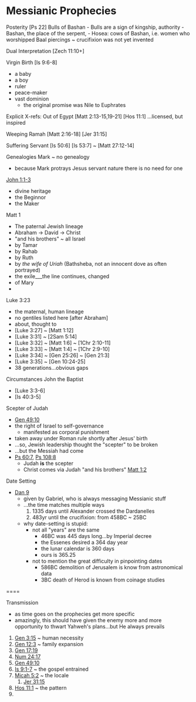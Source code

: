 # Messianic Prophecies


Posterity
  [Ps 22]
    Bulls of Bashan
    - Bulls are a sign of kingship, authority
    - Bashan, the place of the serpent, 
      - Hosea: cows of Bashan, i.e. women who worshipped Baal
    piercings ~ crucifixion was not yet invented


Dual Interpretation
  [Zech 11:10+]


Virgin Birth
  [Is 9:6-8]
  - a baby
  - a boy
  - ruler
  - peace-maker
  - vast dominion
    - the original promise was Nile to Euphrates


Explicit X-refs:
  Out of Egypt
    [Matt 2:13-15,19-21]
    [Hos 11:1]
    ...licensed, but inspired

  Weeping Ramah
    [Matt 2:16-18]
    [Jer 31:15]


Suffering Servant
  [Is 50:6]
  [Is 53:7] ~ [Matt 27:12-14]


Genealogies
  Mark ~ no genealogy
  - because Mark protrays Jesus servant nature there is no need for one

  [John 1:1-3]()
  - divine heritage
  - the Beginnor
  - the Maker

  Matt 1
  - The paternal Jewish lineage
  - Abraham -> David -> Christ
  - "and his brothers" ~ all Israel
  - by Tamar
  - by Rahab
  - by Ruth
  - by _the wife of Uriah_ (Bathsheba, not an innocent dove as often portrayed)
  - the exile___the line continues, changed
  - of Mary
  - 

  Luke 3:23
  - the maternal, human lineage
  - no gentiles listed here [after Abraham]
  - about, thought to
  - [Luke 3:27] ~ [Matt 1:12]
  - [Luke 3:31] ~ [2Sam 5:14]
  - [Luke 3:32] ~ [Matt 1:6] ~ [1Chr 2:10-11]
  - [Luke 3:33] ~ [Matt 1:4] ~ [1Chr 2:9-10]
  - [Luke 3:34] ~ [Gen 25:26] ~ [Gen 21:3]
  - [Luke 3:35] ~ [Gen 10:24-25]
  - 38 generations...obvious gaps

Circumstances
  John the Baptist
  - [Luke 3:3-6]
  - [Is 40:3-5]

  Scepter of Judah
  - [Gen 49:10]()
  - the right of Israel to self-governance
    - manifested as corporal punishment
  - taken away under Roman rule shortly after Jesus' birth
  - ...so, Jewish leadership thought the "scepter" to be broken
  - ...but the Messiah had come
  - [Ps 60:7](), [Ps 108:8]()
    - Judah **is** the scepter
    - Christ comes via Judah "and his brothers" [Matt 1:2]()

 
Date Setting
  - [Dan 9]()
    - given by Gabriel, who is always messaging Messianic stuff
    - ...the time matches multiple ways
      1. 1335 days until Alexander crossed the Dardanelles
      2. 483yr until the crucifixion: from 458BC ~ 25BC 
    - why date-setting is stupid:
      - not all "years" are the same
        - 46BC was 445 days long...by Imperial decree
        - the Essenes desired a 364 day year
        - the lunar calendar is 360 days
        - ours is 365.25
      - not to mention the great difficulty in pinpointing dates
        - 586BC demolition of Jerusalem is know from astronomical data
        - 3BC death of Herod is known from coinage studies

====

Transmission
- as time goes on the prophecies get more specific
- amazingly, this should have given the enemy more and more opportunity to thwart Yahweh's plans...but He always prevails

1. [Gen 3:15]() ~ human necessity
2. [Gen 12:3]() ~ family expansion
3. [Gen 17:19]()
4. [Num 24:17]()
5. [Gen 49:10]()
6. [Is 9:1-7]() ~ the gospel entrained
7. [Micah 5:2]() ~ the locale
   1. [Jer 31:15]()
8. [Hos 11:1]() ~ the pattern
9. 
